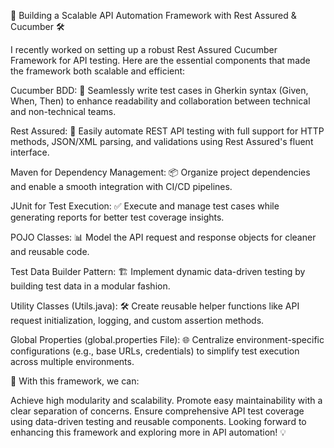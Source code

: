 🚀 Building a Scalable API Automation Framework with Rest Assured & Cucumber 🛠️

I recently worked on setting up a robust Rest Assured Cucumber Framework for API testing. Here are the essential components that made the framework both scalable and efficient:

Cucumber BDD: 📝 Seamlessly write test cases in Gherkin syntax (Given, When, Then) to enhance readability and collaboration between technical and non-technical teams.

Rest Assured: 🔗 Easily automate REST API testing with full support for HTTP methods, JSON/XML parsing, and validations using Rest Assured's fluent interface.

Maven for Dependency Management: 📦 Organize project dependencies and enable a smooth integration with CI/CD pipelines.

JUnit for Test Execution: ✅ Execute and manage test cases while generating reports for better test coverage insights.

POJO Classes: 📊 Model the API request and response objects for cleaner and reusable code.

Test Data Builder Pattern: 🏗️ Implement dynamic data-driven testing by building test data in a modular fashion.

Utility Classes (Utils.java): 🛠️ Create reusable helper functions like API request initialization, logging, and custom assertion methods.

Global Properties (global.properties File): 🌐 Centralize environment-specific configurations (e.g., base URLs, credentials) to simplify test execution across multiple environments.

🌟 With this framework, we can:

Achieve high modularity and scalability.
Promote easy maintainability with a clear separation of concerns.
Ensure comprehensive API test coverage using data-driven testing and reusable components.
Looking forward to enhancing this framework and exploring more in API automation! 💡
